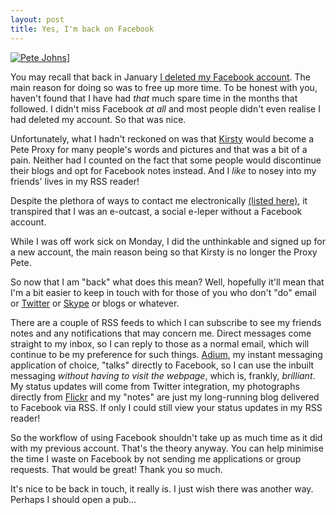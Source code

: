 ```yaml
---
layout: post
title: Yes, I'm back on Facebook
---
```


[![Pete Johns](http://badge.facebook.com/badge/100000356313462.203.446369061.png "Pete Johns")](http://en-gb.facebook.com/johnsyweb)]

You may recall that back in January [I deleted my Facebook
account](http://www.flickr.com/photos/johnsyweb/3236368701/). The main reason
for doing so was to free up more time. To be honest with you, haven't found that
I have had _that_ much spare time in the months that followed. I didn't miss
Facebook _at all_ and most people didn't even realise I had deleted my account.
So that was nice.


Unfortunately, what I hadn't reckoned on was that
[Kirsty](http://johnsy.com/thribble/blog/) would become a Pete Proxy for many
people's words and pictures and that was a bit of a pain. Neither had I counted
on the fact that some people would discontinue their blogs and opt for Facebook
notes instead. And I _like_ to nosey into my friends' lives in my RSS reader!


Despite the plethora of ways to contact me electronically [(listed
here)](http://johnsy.com/contact/), it transpired that I was an e-outcast, a
social e-leper without a Facebook account.


While I was off work sick on Monday, I did the unthinkable and signed up for a
new account, the main reason being so that Kirsty is no longer the Proxy Pete.


So now that I am &quot;back&quot; what does this mean? Well, hopefully it'll
mean that I'm a bit easier to keep in touch with for those of you who don't
&quot;do&quot; email or [Twitter](http://twitter.com/johnsyweb) or
[Skype](http://share.skype.com/in/102/149282) or blogs or whatever.


There are a couple of RSS feeds to which I can subscribe to see my friends notes
and any notifications that may concern me. Direct messages come straight to my
inbox, so I can reply to those as a normal email, which will continue to be my
preference for such things. [Adium](http://adium.im/), my instant messaging
application of choice, &quot;talks&quot; directly to Facebook, so I can use the
inbuilt messaging _without having to visit the webpage_, which is, frankly,
_brilliant_. My status updates will come from Twitter integration, my
photographs directly from [Flickr](http://www.flickr.com/photos/johnsyweb/) and
my &quot;notes&quot; are just my long-running blog delivered to Facebook via
RSS. If only I could still view your status updates in my RSS reader!


So the workflow of using Facebook shouldn't take up as much time as it did with
my previous account. That's the theory anyway. You can help minimise the time I
waste on Facebook by not sending me applications or group requests. That would
be great! Thank you so much.


It's nice to be back in touch, it really is. I just wish there was another way.
Perhaps I should open a pub...

